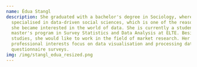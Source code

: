 ```yaml
---
name: Édua Stangl
description: She graduated with a bachelor's degree in Sociology, where she
  specialised in data-driven social sciences, which is one of the reasons why
  she became interested in the world of data. She is currently a student of the
  master's program in Survey Statistics and Data Analysis at ELTE. Besides her
  studies, she would like to work in the field of market research. Her
  professional interests focus on data visualisation and processing data from
  questionnaire surveys.
img: /img/stangl_edua_resized.png
---
```

